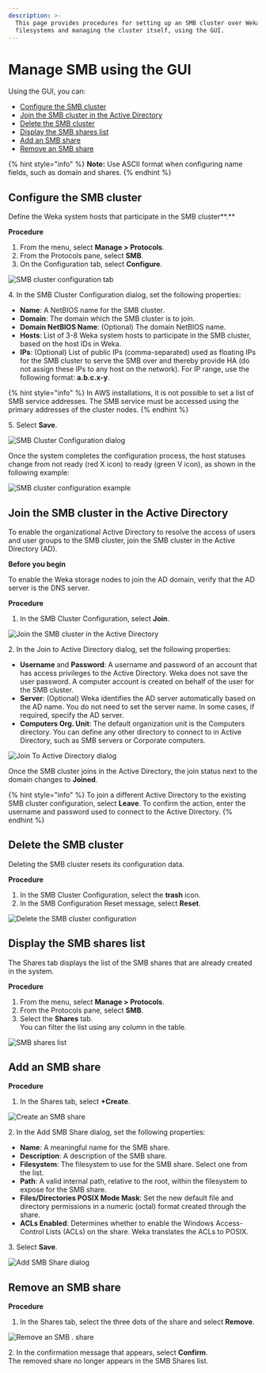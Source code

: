 ```yaml
---
description: >-
  This page provides procedures for setting up an SMB cluster over Weka
  filesystems and managing the cluster itself, using the GUI.
---
```


# Manage SMB using the GUI

Using the GUI, you can:

* [Configure the SMB cluster](smb-management-using-the-gui.md#configure-an-smb-cluster)
* [Join the SMB cluster in the Active Directory](smb-management-using-the-gui.md#join-the-smb-cluster-in-an-active-directory)
* [Delete the SMB cluster](smb-management-using-the-gui.md#delete-an-smb-cluster)
* [Display the SMB shares list](smb-management-using-the-gui.md#list-smb-shares)
* [Add an SMB share](smb-management-using-the-gui.md#add-an-smb-share)
* [Remove an SMB share](smb-management-using-the-gui.md#remove-an-smb-share)

{% hint style="info" %}
**Note:** Use ASCII format when configuring name fields, such as domain and shares.
{% endhint %}

## **Configure the SMB cluster**

Define the Weka system hosts that participate in the SMB cluster**.**

**Procedure**

1. From the menu, select **Manage > Protocols**.
2. From the Protocols pane, select **SMB**.
3. On the Configuration tab, select **Configure**.

![SMB cluster configuration tab](../../.gitbook/assets/wmng\_smb\_configure\_button.png)

4\. In the SMB Cluster Configuration dialog, set the following properties:

* **Name**: A NetBIOS name for the SMB cluster.
* **Domain**: The domain which the SMB cluster is to join.
* **Domain NetBIOS Name**: (Optional) The domain NetBIOS name.
* **Hosts**: List of 3-8 Weka system hosts to participate in the SMB cluster, based on the host IDs in Weka.
* **IPs**: (Optional) List of public IPs (comma-separated) used as floating IPs for the SMB cluster to serve the SMB over and thereby provide HA (do not assign these IPs to any host on the network). For IP range, use the following format: **a.b.c.x-y**.

{% hint style="info" %}
In AWS installations, it is not possible to set a list of SMB service addresses. The SMB service must be accessed using the primary addresses of the cluster nodes.
{% endhint %}

5\. Select **Save**.

![SMB Cluster Configuration dialog](../../.gitbook/assets/wmng\_smb\_configure\_dialog.gif)

Once the system completes the configuration process, the host statuses change from not ready (red X icon) to ready (green V icon), as shown in the following example:

![SMB cluster configuration example](../../.gitbook/assets/wmng\_smb\_configure\_result.png)

## Join the SMB cluster in the Active Directory

To enable the organizational Active Directory to resolve the access of users and user groups to the SMB cluster, join the SMB cluster in the Active Directory (AD).

**Before you begin**

To enable the Weka storage nodes to join the AD domain, verify that the AD server is the DNS server.&#x20;

**Procedure**

1. In the SMB Cluster Configuration, select **Join**.

![Join the SMB cluster in the Active Directory](../../.gitbook/assets/wmng\_smb\_join\_ad\_button.png)



2\. In the Join to Active Directory dialog, set the following properties:

* **Username** and **Password**: A username and password of an account that has access privileges to the Active Directory. Weka does not save the user password. A computer account is created on behalf of the user for the SMB cluster.
* **Server**: (Optional) Weka identifies the AD server automatically based on the AD name. You do not need to set the server name. In some cases, if required, specify the AD server.
* **Computers Org. Unit**: The default organization unit is the Computers directory. You can define any other directory to connect to in Active Directory, such as SMB servers or Corporate computers.

![Join To Active Directory dialog](../../.gitbook/assets/wmng\_smb\_join\_ad\_dialog.png)

Once the SMB cluster joins in the Active Directory, the join status next to the domain changes to **Joined**.

{% hint style="info" %}
To join a different Active Directory to the existing SMB cluster configuration, select **Leave**. To confirm the action, enter the username and password used to connect to the Active Directory.
{% endhint %}

## Delete the SMB cluster

Deleting the SMB cluster resets its configuration data.

**Procedure**

1. In the SMB Cluster Configuration, select the **trash** icon.
2. In the SMB Configuration Reset message, select **Reset**.

![Delete the SMB cluster configuration](../../.gitbook/assets/wmng\_smb\_cluster\_remove.png)

## **Display the SMB shares list**

The Shares tab displays the list of the SMB shares that are already created in the system.&#x20;

**Procedure**

1. From the menu, select **Manage > Protocols**.
2. From the Protocols pane, select **SMB**.
3. Select the **Shares** tab.\
   You can filter the list using any column in the table.

![SMB shares list](../../.gitbook/assets/wmng\_smb\_list\_shares.png)

## Add an SMB share

**Procedure**

1. In the Shares tab, select **+Create**.

![Create an SMB share](../../.gitbook/assets/wmng\_smb\_share\_create\_button.png)

2\. In the Add SMB Share dialog, set the following properties:

* **Name**: A meaningful name for the SMB share.&#x20;
* **Description**: A description of the SMB share.&#x20;
* **Filesystem**: The filesystem to use for the SMB share. Select one from the list.
* **Path**: A valid internal path, relative to the root, within the filesystem to expose for the SMB share.
* **Files/Directories POSIX Mode Mask**: Set the new default file and directory permissions in a numeric (octal) format created through the share.
* **ACLs Enabled**: Determines whether to enable the Windows Access-Control Lists (ACLs) on the share. Weka translates the ACLs to POSIX.

3\. Select **Save**.

![Add SMB Share dialog](../../.gitbook/assets/wmng\_smb\_share\_add\_dialog.png)

## Remove an SMB share

**Procedure**

1. In the Shares tab, select the three dots of the share and select **Remove**.

![Remove an SMB . share](../../.gitbook/assets/wmng\_smb\_share\_remove.png)

2\. In the confirmation message that appears, select **Confirm**.\
&#x20;   The removed share no longer appears in the SMB Shares list.
